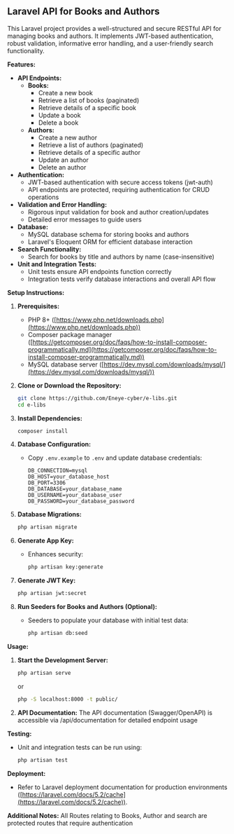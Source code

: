 ## Laravel API for Books and Authors

This Laravel project provides a well-structured and secure RESTful API for managing books and authors. It implements JWT-based authentication, robust validation, informative error handling, and a user-friendly search functionality.

**Features:**

- **API Endpoints:**
    - **Books:**
        - Create a new book
        - Retrieve a list of books (paginated)
        - Retrieve details of a specific book
        - Update a book
        - Delete a book
    - **Authors:**
        - Create a new author
        - Retrieve a list of authors (paginated)
        - Retrieve details of a specific author
        - Update an author
        - Delete an author
- **Authentication:**
    - JWT-based authentication with secure access tokens (jwt-auth)
    - API endpoints are protected, requiring authentication for CRUD operations
- **Validation and Error Handling:**
    - Rigorous input validation for book and author creation/updates
    - Detailed error messages to guide users
- **Database:**
    - MySQL database schema for storing books and authors
    - Laravel's Eloquent ORM for efficient database interaction
- **Search Functionality:**
    - Search for books by title and authors by name (case-insensitive)
- **Unit and Integration Tests:**
    - Unit tests ensure API endpoints function correctly
    - Integration tests verify database interactions and overall API flow

**Setup Instructions:**

1. **Prerequisites:**
    - PHP 8+ ([https://www.php.net/downloads.php](https://www.php.net/downloads.php))
    - Composer package manager ([https://getcomposer.org/doc/faqs/how-to-install-composer-programmatically.md](https://getcomposer.org/doc/faqs/how-to-install-composer-programmatically.md))
    - MySQL database server ([https://dev.mysql.com/downloads/mysql/](https://dev.mysql.com/downloads/mysql/))

2. **Clone or Download the Repository:**
   ```bash
   git clone https://github.com/Eneye-cyber/e-libs.git
   cd e-libs
   ```

3. **Install Dependencies:**
   ```bash
   composer install
   ```

4. **Database Configuration:**
   - Copy `.env.example` to `.env` and update database credentials:
     ```
     DB_CONNECTION=mysql
     DB_HOST=your_database_host
     DB_PORT=3306
     DB_DATABASE=your_database_name
     DB_USERNAME=your_database_user
     DB_PASSWORD=your_database_password
     ```

5. **Database Migrations:**
   ```bash
   php artisan migrate
   ```

6. **Generate App Key:**
   - Enhances security:
     ```bash
     php artisan key:generate
     ```

7. **Generate JWT Key:**
     ```bash
     php artisan jwt:secret
     ```

8. **Run Seeders for Books and Authors (Optional):**
   - Seeders to populate your database with initial test data:
     ```bash
     php artisan db:seed
     ```

**Usage:**

1. **Start the Development Server:**
   ```bash
   php artisan serve
   ```
   or

   ```bash
   php -S localhost:8000 -t public/
   ```


2. **API Documentation:** 
The API documentation (Swagger/OpenAPI) is accessible via /api/documentation for detailed endpoint usage

**Testing:**

- Unit and integration tests can be run using:
  ```bash
  php artisan test
  ```

**Deployment:**

- Refer to Laravel deployment documentation for production environments ([https://laravel.com/docs/5.2/cache](https://laravel.com/docs/5.2/cache)).

**Additional Notes:**
All Routes relating to Books, Author and search are protected routes that require authentication
